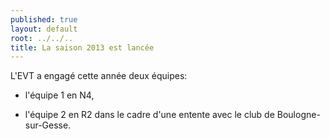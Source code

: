 ```yaml
---
published: true
layout: default
root: ../../..
title: La saison 2013 est lancée
---
```


L'EVT a engagé cette année deux équipes:

- l'équipe 1 en N4,

- l'équipe 2 en R2 dans le cadre d'une entente avec le club de Boulogne-sur-Gesse.